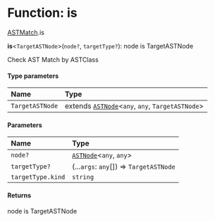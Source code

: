 # Function: is

[ASTMatch](/auto-docs/editor/modules/ASTMatch.md).is

**is**<`TargetASTNode`>(`node?`, `targetType?`): node is TargetASTNode

Check AST Match by ASTClass

#### Type parameters

| Name | Type |
| :------ | :------ |
| `TargetASTNode` | extends [`ASTNode`](/auto-docs/editor/classes/ASTNode.md)<`any`, `any`, `TargetASTNode`> |

#### Parameters

| Name | Type |
| :------ | :------ |
| `node?` | [`ASTNode`](/auto-docs/editor/classes/ASTNode.md)<`any`, `any`> |
| `targetType?` | (...`args`: `any`\[]) => `TargetASTNode` |
| `targetType.kind` | `string` |

#### Returns

node is TargetASTNode
